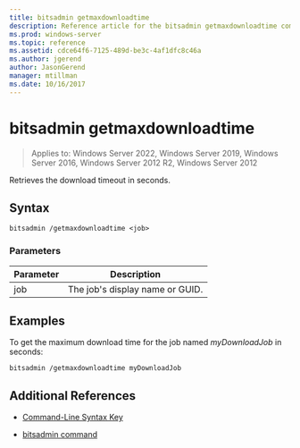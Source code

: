 ```yaml
---
title: bitsadmin getmaxdownloadtime
description: Reference article for the bitsadmin getmaxdownloadtime command, which retrieves the download timeout in seconds.
ms.prod: windows-server
ms.topic: reference
ms.assetid: cdce64f6-7125-489d-be3c-4af1dfc8c46a
ms.author: jgerend
author: JasonGerend
manager: mtillman
ms.date: 10/16/2017
---
```

# bitsadmin getmaxdownloadtime

>Applies to: Windows Server 2022, Windows Server 2019, Windows Server 2016, Windows Server 2012 R2, Windows Server 2012

Retrieves the download timeout in seconds.

## Syntax

```
bitsadmin /getmaxdownloadtime <job>
```

### Parameters

| Parameter | Description |
| -------------- | -------------- |
| job | The job's display name or GUID. |

## Examples

To get the maximum download time for the job named *myDownloadJob* in seconds:

```
bitsadmin /getmaxdownloadtime myDownloadJob
```

## Additional References

- [Command-Line Syntax Key](command-line-syntax-key.md)

- [bitsadmin command](bitsadmin.md)
